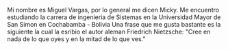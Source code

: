 Mi nombre es Miguel Vargas, por lo general me dicen Micky. Me encuentro estudiando
la carrera de ingenieria de Sistemas en la Universidad Mayor de San Simon en Cochabamba - Bolivia
Una frase que me gusta bastante es la siguiente la cual la esribio el autor aleman Friedrich Nietzsche:
"Cree en nada de lo que oyes y en la mitad de lo que ves."
